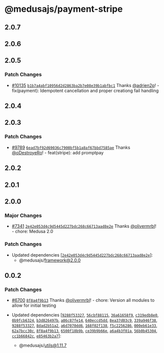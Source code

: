 # @medusajs/payment-stripe

## 2.0.7

## 2.0.6

## 2.0.5

### Patch Changes

- [#10135](https://github.com/medusajs/medusa/pull/10135) [`b1b7a4abf10956d2d2863ba2b7e08e39b1abfbc1`](https://github.com/medusajs/medusa/commit/b1b7a4abf10956d2d2863ba2b7e08e39b1abfbc1) Thanks [@adrien2p](https://github.com/adrien2p)! - fix(payment): Idempotent cancellation and proper creationg fail handling

## 2.0.4

## 2.0.3

### Patch Changes

- [#9789](https://github.com/medusajs/medusa/pull/9789) [`6ead7bf92d69036c7900bf5b1a8af67bbd7585ae`](https://github.com/medusajs/medusa/commit/6ead7bf92d69036c7900bf5b1a8af67bbd7585ae) Thanks [@oDestroyeRo](https://github.com/oDestroyeRo)! - feat(stripe): add promptpay

## 2.0.2

## 2.0.1

## 2.0.0

### Major Changes

- [#7341](https://github.com/medusajs/medusa/pull/7341) [`2e42e053d4c9d5445d227bdc268c66713aad8e2e`](https://github.com/medusajs/medusa/commit/2e42e053d4c9d5445d227bdc268c66713aad8e2e) Thanks [@olivermrbl](https://github.com/olivermrbl)! - chore: Medusa 2.0

### Patch Changes

- Updated dependencies [[`2e42e053d4c9d5445d227bdc268c66713aad8e2e`](https://github.com/medusajs/medusa/commit/2e42e053d4c9d5445d227bdc268c66713aad8e2e)]:
  - @medusajs/framework@2.0.0

## 0.0.2

### Patch Changes

- [#6700](https://github.com/medusajs/medusa/pull/6700) [`8f8a4f9b13`](https://github.com/medusajs/medusa/commit/8f8a4f9b1353087d98f6cc75346d43a7f49901a8) Thanks [@olivermrbl](https://github.com/olivermrbl)! - chore: Version all modules to allow for initial testing

- Updated dependencies [[`9288f53327`](https://github.com/medusajs/medusa/commit/9288f53327b8ce617af92ed8d14d9459cbfeb13c), [`56cbf88115`](https://github.com/medusajs/medusa/commit/56cbf88115994adea7037c3f2814f0c96af3cfc0), [`36a61658f9`](https://github.com/medusajs/medusa/commit/36a61658f969a7b19c84a1e621ad1464927cafb1), [`c319edb8e0`](https://github.com/medusajs/medusa/commit/c319edb8e0ecd13d086652147667916e5abab2d8), [`0b9fcb6324`](https://github.com/medusajs/medusa/commit/0b9fcb6324eee9f2556c7e6317775fae93b12a47), [`b3d826497b`](https://github.com/medusajs/medusa/commit/b3d826497b3dae5e1b26b7924706c24fd5e87ca5), [`a86c87fe14`](https://github.com/medusajs/medusa/commit/a86c87fe1442afce9285e39255914e01012b4449), [`640eccd5dd`](https://github.com/medusajs/medusa/commit/640eccd5ddbb163e0f987ce6c772f1129c2e2632), [`8ea37d03c9`](https://github.com/medusajs/medusa/commit/8ea37d03c914a5004a3e42770668b2d1f7f8f564), [`339a946f38`](https://github.com/medusajs/medusa/commit/339a946f389033c21e05338f9dbf07d88e140533), [`9288f53327`](https://github.com/medusajs/medusa/commit/9288f53327b8ce617af92ed8d14d9459cbfeb13c), [`8dad2b51a2`](https://github.com/medusajs/medusa/commit/8dad2b51a26c4c3c14a6c95f70424c8bef2ad63e), [`a6d7070dd6`](https://github.com/medusajs/medusa/commit/a6d7070dd669c21ea19d70434d42c2f8167dc309), [`168f02f138`](https://github.com/medusajs/medusa/commit/168f02f138ad101e1013f2c8c3f8dc19de12accf), [`f5c2256286`](https://github.com/medusajs/medusa/commit/f5c22562867f412040f8bc6c55ab5de3a3735e62), [`000eb61e33`](https://github.com/medusajs/medusa/commit/000eb61e33e0302db95ee6ad1656ea9b430ed471), [`62a7bcc30c`](https://github.com/medusajs/medusa/commit/62a7bcc30cbc7b234b2b51d7858439951a84edeb), [`8f8a4f9b13`](https://github.com/medusajs/medusa/commit/8f8a4f9b1353087d98f6cc75346d43a7f49901a8), [`6500f18b9b`](https://github.com/medusajs/medusa/commit/6500f18b9b80c5c9c473489e7e740d55dca74303), [`ce39b9b66e`](https://github.com/medusajs/medusa/commit/ce39b9b66e8c277ec0691ea6d0a950003be09cc1), [`a6a4b3f01a`](https://github.com/medusajs/medusa/commit/a6a4b3f01a6d2bd97b1580c59134279a1b033a5d), [`56b0b45304`](https://github.com/medusajs/medusa/commit/56b0b4530401a6ec5aa155874d371e45bb388fe2), [`cc1b66842c`](https://github.com/medusajs/medusa/commit/cc1b66842cbb37c6eab84e2d8b74844c214f38d7), [`e85463b2a7`](https://github.com/medusajs/medusa/commit/e85463b2a717751de2e21c39a4c745449b31affe)]:
  - @medusajs/utils@1.11.7
